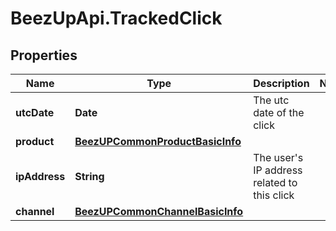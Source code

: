 # BeezUpApi.TrackedClick

## Properties
Name | Type | Description | Notes
------------ | ------------- | ------------- | -------------
**utcDate** | **Date** | The utc date of the click | 
**product** | [**BeezUPCommonProductBasicInfo**](BeezUPCommonProductBasicInfo.md) |  | 
**ipAddress** | **String** | The user&#39;s IP address related to this click | 
**channel** | [**BeezUPCommonChannelBasicInfo**](BeezUPCommonChannelBasicInfo.md) |  | 


